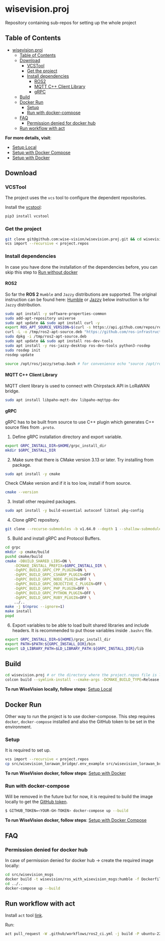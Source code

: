 # wisevision.proj
Repository containing sub-repos for setting up the whole project


## Table of Contents

- [wisevision.proj](#wisevisionproj)
  - [Table of Contents](#table-of-contents)
  - [Download](#download)
    - [VCSTool](#vcstool)
    - [Get the project](#get-the-project)
    - [Install dependencies](#install-dependencies)
      - [ROS2](#ros2)
      - [MQTT C++ Client Library](#mqtt-c-client-library)
      - [gRPC](#grpc)
  - [Build](#build)
  - [Docker Run](#docker-run)
    - [Setup](#setup)
    - [Run with docker-compose](#run-with-docker-compose)
  - [FAQ](#faq)
    - [Permission denied for docker hub](#permission-denied-for-docker-hub)
  - [Run workflow with act](#run-workflow-with-act)

**For more details, visit**:
- [Setup Local](setup_local.md)
- [Setup with Docker Compose](setup_with_docker_compose.md)
- [Setup with Docker](setup_with_docker.md)

## Download 

### VCSTool

The project uses the `vcs` tool to configure the dependent repositories.

Install the [vcstool](https://github.com/dirk-thomas/vcstool):

```bash
pip3 install vcstool
```

### Get the project
```bash
git clone git@github.com:wise-vision/wisevision.proj.git && cd wisevision.proj # git checkout 2411 # (or any other branch/tag) 
vcs import --recursive < project.repos
```


### Install dependencies

In case you have done the installation of the dependencies before, you can skip this step to [Run without docker](#run-without-docker)

#### ROS2

So far the **ROS 2** `Humble` and `Jazzy` distributions are supported. The original instruction can be found here: [Humble](https://docs.ros.org/en/humble/Installation.html) or [Jazzy](https://docs.ros.org/en/jazzy/Installation.html) below instruction is for `Jazzy` distribution.

```bash
sudo apt install -y software-properties-common
sudo add-apt-repository universe
sudo apt update && sudo apt install curl -y
export ROS_APT_SOURCE_VERSION=$(curl -s https://api.github.com/repos/ros-infrastructure/ros-apt-source/releases/latest | grep -F "tag_name" | awk -F\" '{print $4}')
curl -L -o /tmp/ros2-apt-source.deb "https://github.com/ros-infrastructure/ros-apt-source/releases/download/${ROS_APT_SOURCE_VERSION}/ros2-apt-source_${ROS_APT_SOURCE_VERSION}.$(. /etc/os-release && echo $VERSION_CODENAME)_all.deb"
sudo dpkg -i /tmp/ros2-apt-source.deb
sudo apt update && sudo apt install ros-dev-tools
sudo apt install -y ros-jazzy-desktop ros-dev-tools python3-rosdep
sudo rosdep init
rosdep update

source /opt/ros/jazzy/setup.bash # for convenience echo "source /opt/ros/jazzy/setup.bash" >> ~/.bashrc
```

#### MQTT C++ Client Library

MQTT client library is used to connect with Chirpstack API in LoRaWAN bridge.

```bash
sudo apt install libpaho-mqtt-dev libpaho-mqttpp-dev
```

#### gRPC

gRPC has to be built from source to use C++ plugin which generates C++ source files from `.proto`.

1. Define gRPC installation directory and export variable.
```bash
export GRPC_INSTALL_DIR=$HOME/grpc_install_dir
mkdir $GRPC_INSTALL_DIR
```

2. Make sure that there is CMake version 3.13 or later. Try installing from package.
```bash
sudo apt install -y cmake
```
Check CMake version and if it is too low, install if from source.
```bash
cmake --version
```

3. Install other required packages.
```bash
sudo apt install -y build-essential autoconf libtool pkg-config
```

4. Clone gRPC repository.
```bash
git clone --recurse-submodules -b v1.64.0 --depth 1 --shallow-submodules https://github.com/grpc/grpc
```

5. Build and install gRPC and Protocol Buffers.
```bash
cd grpc
mkdir -p cmake/build
pushd cmake/build
cmake -DBUILD_SHARED_LIBS=ON \
    -DCMAKE_INSTALL_PREFIX=$GRPC_INSTALL_DIR \
    -DgRPC_BUILD_GRPC_CPP_PLUGIN=ON \
    -DgRPC_BUILD_GRPC_CSHARP_PLUGIN=OFF \
    -DgRPC_BUILD_GRPC_NODE_PLUGIN=OFF \
    -DgRPC_BUILD_GRPC_OBJECTIVE_C_PLUGIN=OFF \
    -DgRPC_BUILD_GRPC_PHP_PLUGIN=OFF \
    -DgRPC_BUILD_GRPC_PYTHON_PLUGIN=OFF \
    -DgRPC_BUILD_GRPC_RUBY_PLUGIN=OFF \
    ../..
make -j $(nproc --ignore=1)
make install
popd
```

6. Export variables to be able to load built shared libraries and include headers. It is recommended to put those variables inside `.bashrc` file.
```bash
export GRPC_INSTALL_DIR=${HOME}/grpc_install_dir
export PATH=$PATH:${GRPC_INSTALL_DIR}/bin
export LD_LIBRARY_PATH=$LD_LIBRARY_PATH:${GRPC_INSTALL_DIR}/lib
```

## Build

```bash
cd wisevision.proj # or the directory where the project.repos file is located
colcon build --symlink-install --cmake-args -DCMAKE_BUILD_TYPE=Release
```

**To run WiseVision locally, follow steps**: [Setup Local](setup_local.md)

## Docker Run

Other way to run the project is to use docker-compose. This step requires `docker`, `docker-compose`
installed and also the GitHub token to be set in the environment.

### Setup

It is required to set up.

```bash
vcs import --recursive < project.repos
cp src/wisevision_lorawan_bridge/.env_example src/wisevision_lorawan_bridge/.env  
```

**To run WiseVision docker, follow steps**: [Setup with Docker](setup_with_docker.md)

### Run with docker-compose

Will be removed in the future but for now, it is required to build the image locally to get the [GitHub token](https://docs.github.com/en/authentication/keeping-your-account-and-data-secure/managing-your-personal-access-tokens).

```bash
$ GITHUB_TOKEN=<YOUR-GH-TOKEN> docker-compose up --build  
```

**To run WiseVision docker, follow steps**: [Setup with Docker Compose](setup_with_docker_compose.md)

## FAQ

### Permission denied for docker hub

In case of permission denied for docker hub -> create the required image locally:

``` bash
cd src/wisevision_msgs
docker build -t wisevision/ros_with_wisevision_msgs:humble -f Dockerfile .
cd ../..
docker-compose up --build
```

## Run workflow with act

Install `act` tool [link](https://github.com/nektos/act).

Run:
```bash
act pull_request -W .github/workflows/ros2_ci.yml -j build -P ubuntu-22.04=catthehacker/ubuntu:act-22.04 --secret SSH_KEY="$(cat path/to/your/private_key)"
```
